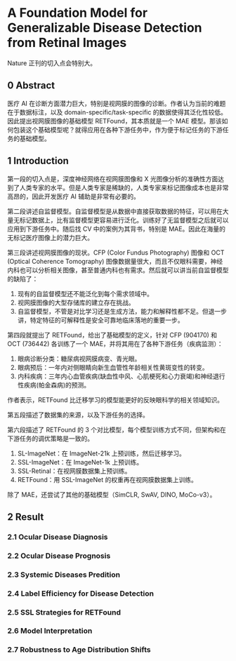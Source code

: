 # A Foundation Model for Generalizable Disease Detection from Retinal Images

Nature 正刊的切入点会特别大。

## 0 Abstract

医疗 AI 在诊断方面潜力巨大，特别是视网膜的图像的诊断。作者认为当前的难题在于数据标注，以及 domain-specific/task-specific 的数据使得其泛化性较低。因此提出视网膜图像的基础模型 RETFound，其本质就是一个 MAE 模型。那该如何包装这个基础模型呢？就得应用在各种下游任务中，作为便于标记任务的下游任务的基础模型。

## 1 Introduction  

第一段的切入点是，深度神经网络在视网膜图像和 X 光图像分析的准确性方面达到了人类专家的水平。但是人类专家是稀缺的，人类专家来标记图像成本也是非常高昂的，因此开发医疗 AI 辅助是非常有必要的。

第二段讲述自监督模型。自监督模型是从数据中直接获取数据的特征，可以用在大量无标记数据上，比有监督模型更容易进行泛化。训练好了无监督模型之后就可以应用到下游任务中。随后找 CV 中的案例为其背书，特别是 MAE。因此在海量的无标记医疗图像上的潜力巨大。

第三段讲述视网膜图像的现状。CFP (Color Fundus Photography) 图像和 OCT (Optical Coherence Tomography) 图像数据量很大，而且不仅眼科需要，神经内科也可以分析相关图像，甚至普通内科也有需求。然后就可以讲当前自监督模型的缺陷了：

1. 现有的自监督模型还不能泛化到每个需求领域中。
2. 视网膜图像的大型存储库的建立存在挑战。
3. 自监督模型，不管是对比学习还是生成方法，能力和解释性都不足。但退一步讲，特定特征的可解释性是安全可靠地临床落地的重要一步。

第四段就提出了 RETFound，给出了基础模型的定义，针对 CFP (904170) 和 OCT (736442) 各训练了一个 MAE，并将其用在了各种下游任务（疾病监测）：

1. 眼病诊断分类：糖尿病视网膜病变、青光眼。
2. 眼病预后：一年内对侧眼睛向新生血管性年龄相关性黄斑变性的转变。
3. 内科疾病：三年内心血管疾病(缺血性中风、心肌梗死和心力衰竭)和神经退行性疾病(帕金森病)的预测。

作者表示，RETFound 比迁移学习的模型能更好的反映眼科学的相关领域知识。

第五段描述了数据集的来源，以及下游任务的选择。

第六段描述了 RETFound 的 3 个对比模型，每个模型训练方式不同，但架构和在下游任务的调优策略是一致的。

1. SL-ImageNet：在 ImageNet-21k 上预训练，然后迁移学习。
2. SSL-ImageNet：在 ImageNet-1k 上预训练。
3. SSL-Retinal：在视网膜数据集上预训练。
4. RETFound：用 SSL-ImageNet 的权重再在视网膜数据集上训练。

除了 MAE，还尝试了其他的基础模型（SimCLR, SwAV, DINO, MoCo-v3）。

## 2 Result

### 2.1 Ocular Disease Diagnosis

### 2.2 Ocular Disease Prognosis

### 2.3 Systemic Diseases Predition

### 2.4 Label Efficiency for Disease Detection

### 2.5 SSL Strategies for RETFound

### 2.6 Model Interpretation

### 2.7 Robustness to Age Distribution Shifts

